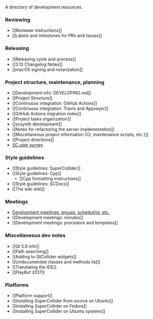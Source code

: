 A directory of development resources.


### Reviewing

- [[Reviewer instructions]]
- [[Labels and milestones for PRs and Issues]]


### Releasing

- [[Releasing cycle and process]]
- [[3.13 Changelog Notes]]
- [[macOS signing and notarization]]


### Project structure, maintenance, planning

- [[Development info: DEVELOPING.md]]
- [[Project Structure]]
- [[Continuous integration: GitHub Actions]]
- [[Continuous integration: Travis and Appveyor]]
- [[GitHub Actions migration notes]]
- [[Project tasks organization]]
- [[scsynth development]]
- [[Notes for refactoring the server implementation]]
- [[Miscellaneous project information (CI, maintenance scripts, etc.)]]
- [[Project directions]]
- [SC user survey](https://supercollider.github.io/survey/2019/02/24/supercollider-user-survey-2019-results.html)


### Style guidelines
    
- [[Style guidelines: SuperCollider]]
- [[Style guidelines: Cpp]]
  + [[Cpp formatting instructions]]
- [[Style guidelines: SCDocs]]
- [[The wiki wiki]]


### Meetings

- [Development meetings: groups, scheduling, etc.](https://github.com/supercollider/supercollider/wiki/Community-channels#developer-meetings)
- [[Development meetings: minutes]]
- [[Development meetings: procedure and templates]]


### Miscellaneous dev notes

- [[Qt 5.9 info]]
- [[Path searching]]
- [[Adding to QtCollider widgets]]
- [[Undocumented classes and methods list]]
- [[Translating the IDE]]
- [[PlayBuf 2017]]


### Platforms

- [[Platform support]]
- [[Installing SuperCollider from source on Ubuntu]]
- [[Installing SuperCollider on Fedora]]
- [[Installing SuperCollider on Ubuntu systems]]
